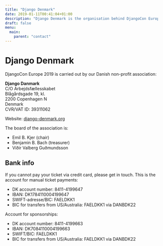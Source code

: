 ```yaml
---
title: "Django Denmark"
date: 2019-01-11T00:41:04+01:00
description: "Django Denmark is the organisation behind DjangoCon Europe 2019."
draft: false
menu:
  main:
    parent: "contact"
---
```



# Django Denmark

DjangoCon Europe 2019 is carried out by our Danish non-profit association:

**Django Danmark**<br/>
C/O Arbejdsfællesskabet<br/>
Blågårdsgade 19, kl.<br/>
2200 Copenhagen N<br/>
Denmark<br/>
CVR/VAT ID: 39311062

Website: [django-denmark.org](https://django-denmark.org/)

The board of the association is:

* Emil B. Kjer (chair)
* Benjamin B. Bach (treasurer)
* Víðir Valberg Guðmundsson


## Bank info

If you cannot pay your ticket via credit card, please get in touch. This is the account for manual ticket payments:

* DK account number: 8411-4199647
* IBAN: DK1784110004199647
* SWIFT-adresse/BIC: FAELDKK1
* BIC for transfers from US/Australia: FAELDKK1 via DANBDK22

Account for sponsorships:

* DK account number: 8411-4199663
* IBAN: DK7084110004199663
* SWIFT/BIC: FAELDKK1
* BIC for transfers from US/Australia: FAELDKK1 via DANBDK22
